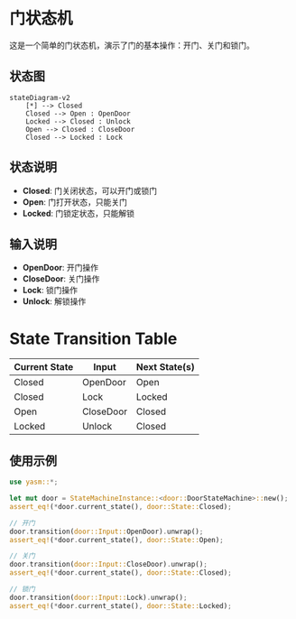 # 门状态机

这是一个简单的门状态机，演示了门的基本操作：开门、关门和锁门。

## 状态图

```mermaid
stateDiagram-v2
    [*] --> Closed
    Closed --> Open : OpenDoor
    Locked --> Closed : Unlock
    Open --> Closed : CloseDoor
    Closed --> Locked : Lock
```

## 状态说明

- **Closed**: 门关闭状态，可以开门或锁门
- **Open**: 门打开状态，只能关门
- **Locked**: 门锁定状态，只能解锁

## 输入说明

- **OpenDoor**: 开门操作
- **CloseDoor**: 关门操作
- **Lock**: 锁门操作
- **Unlock**: 解锁操作

# State Transition Table

| Current State | Input | Next State(s) |
|---------------|-------|---------------|
| Closed | OpenDoor | Open |
| Closed | Lock | Locked |
| Open | CloseDoor | Closed |
| Locked | Unlock | Closed |

## 使用示例

```rust
use yasm::*;

let mut door = StateMachineInstance::<door::DoorStateMachine>::new();
assert_eq!(*door.current_state(), door::State::Closed);

// 开门
door.transition(door::Input::OpenDoor).unwrap();
assert_eq!(*door.current_state(), door::State::Open);

// 关门
door.transition(door::Input::CloseDoor).unwrap();
assert_eq!(*door.current_state(), door::State::Closed);

// 锁门
door.transition(door::Input::Lock).unwrap();
assert_eq!(*door.current_state(), door::State::Locked);
```
